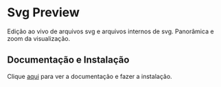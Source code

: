 # Svg Preview

Edição ao vivo de arquivos svg e arquivos internos de svg. Panorâmica e zoom da visualização.

## Documentação e Instalação

Clique [aqui](https://marketplace.visualstudio.com/items?itemName=SimonSiefke.svg-preview) para ver a documentação e fazer a instalação.
